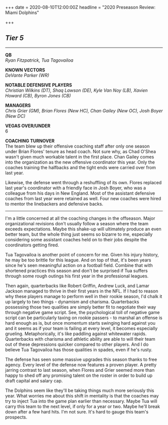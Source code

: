 +++
date = 2020-08-10T12:00:00Z
headline = "2020 Preseason Review: Miami Dolphins"

+++
## **_Tier 5_**

***

**QB**  
_Ryan Fitzpatrick, Tua Tagovailoa_

**KNOWN VECTORS**  
_DeVante Parker (WR)_

**NOTABLE DEFENSIVE PLAYERS**  
_Christian Wilkins (DT), Shaq Lawson (DE), Kyle Van Noy (LB), Xavien Howard (CB), Byron Jones (CB)_

**MANAGERS**  
_Chris Grier (GM), Brian Flores (New HC), Chan Gailey (New OC), Josh Boyer (New DC)_

**VEGAS OVER/UNDER**  
6

**COACHING TURNOVER**  
The team blew up their offensive coaching staff after only one season under Brian Flores' tenure as head coach. Not sure why, as Chad O'Shea wasn't given much workable talent in the first place. Chan Gailey comes into the organization as the new offensive coordinator this year. Only the coaches training the halfbacks and the tight ends were carried over from last year.

Likewise, the defense went through a reshuffling of its own. Flores replaced last year's coordinator with a friendly face in Josh Boyer, who was a colleague from his days in New England. Most of the assistant defensive coaches from last year were retained as well. Four new coaches were hired to mentor the linebackers and defensive backs.

***

I'm a little concerned at all the coaching changes in the offseason. Major organizational revisions don't usually follow a season where the team exceeds expectations. Maybe this shake-up will ultimately produce an even better team, but the whole thing just seems so bizarre to me, especially considering some assistant coaches held on to their jobs despite the coordinators getting fired.

Tua Tagovailoa is another point of concern for me. Given his injury history, he may be too brittle for this league. And on top of that, it's been years since he's seen meaningful action on a football field. Combine that with shortened practices this season and don't be surprised if Tua suffers through some rough outings his first year in the professional leagues.

Then again, quarterbacks like Robert Griffin, Andrew Luck, and Lamar Jackson managed to thrive in their first years in the NFL. If I had to reason why these players manage to perform well in their rookie season, I'd chalk it up largely to two things - dynamism and charisma. Quarterbacks possessing those two qualities are simply better fit to negotiate their way through negative game script. See, the psychological toll of negative game script can be particularly taxing on rookie passers - to marshal an offense is hard enough as is, but once momentum starts swinging hard against you and it seems as if your team is failing at every level, it becomes especially grueling. Metaphorically, it's like paddling against whitewater rapids. Quarterbacks with charisma and athletic ability are able to will their team out of these depressions quicker compared to other players. And I do believe Tua Tagovailoa has those qualities in spades, even if he's rusty.

The defense has seen some massive upgrades this season thanks to free agency. Every level of the defense now features a proven player.  A pretty jarring contrast to last season, when Flores and Grier seemed more than happy to shed off any promising talent on the roster in order to build up draft capital and salary cap.

The Dolphins seem like they'll be taking things much more seriously this year. What worries me about this shift in mentality is that the coaches may try to inject Tua into the game plan earlier than necessary. Maybe Tua will carry this team to the next level, if only for a year or two. Maybe he'll break down after a few hard hits. I'm not sure. It's hard to gauge this team's prospects.